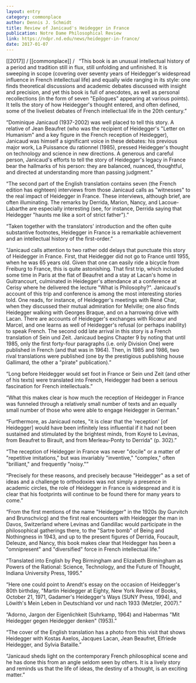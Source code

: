 ```yaml
---
layout: entry
category: commonplace
author: Dennis J. Schmidt
title: Review of Janicaud's Heidegger in France
publication: Notre Dame Philosophical Review
link: https://ndpr.nd.edu/news/heidegger-in-france/
date: 2017-01-07
---
```


[[2017]] / [[commonplace]] / 
 
“This book is an unusual intellectual history of a period and tradition still in flux, still unfolding and unfinished. It is sweeping in scope (covering over seventy years of Heidegger's widespread influence in French intellectual life) and equally wide ranging in its style: one finds theoretical discussions and academic debates discussed with insight and precision, and yet this book is full of anecdotes, as well as personal recollections (in the form of seven "Epilogues" appearing at various points). It tells the story of how Heidegger's thought entered, and often defined, some of the liveliest debates of French intellectual life in the 20th century.”

“Dominique Janicaud (1937-2002) was well placed to tell this story. A relative of Jean Beaufret (who was the recipient of Heidegger's "Letter on Humanism" and a key figure in the French reception of Heidegger), Janicaud was himself a significant voice in these debates: his previous major work, La Puissance du rationnel (1985), pressed Heidegger's thought on technology and science in new directions. A generous and careful person, Janicaud's efforts to tell the story of Heidegger's legacy in France bear the hallmarks of his person: they are balanced, nuanced, thoughtful, and directed at understanding more than passing judgment.”

“The second part of the English translation contains seven (the French edition has eighteen) interviews from those Janicaud calls as "witnesses" to the real impact of Heidegger in France. These interviews, although brief, are often illuminating. The remarks by Derrida, Marion, Nancy, and Lacoue-Labarthe are especially interesting (see, for instance, Derrida saying that Heidegger "haunts me like a sort of strict father").”

“Taken together with the translators' introduction and the often quite substantive footnotes, Heidegger in France is a remarkable achievement and an intellectual history of the first-order.”

“Janicaud calls attention to two rather odd delays that punctuate this story of Heidegger in France. First, that Heidegger did not go to France until 1955, when he was 65 years old. Given that one can easily ride a bicycle from Freiburg to France, this is quite astonishing. That first trip, which included some time in Paris at the flat of Beaufret and a stay at Lacan's home in Guitrancourt, culminated in Heidegger's attendance at a conference at Cerisy where he delivered the lecture "What is Philosophy?". Janicaud's account of this trip and conference is among the most interesting stories told. One reads, for instance, of Heidegger's meetings with René Char, when they discussed their mutual admiration for Melville; one also finds Heidegger walking with Georges Braque, and on a harrowing drive with Lacan. There are accounts of Heidegger's exchanges with Ricœur and Marcel, and one learns as well of Heidegger's refusal (or perhaps inability) to speak French. The second odd late arrival in this story is a French translation of Sein und Zeit. Janicaud begins Chapter 9 by noting that until 1985, only the first forty-four paragraphs (i.e. only Division One) were published in French (and that was in 1964). Then, in 1985 and 1986, two rival translations were published (one by the prestigious publishing house Gallimard, the other a "pirate" publication).”

“Long before Heidegger would set foot in France or Sein und Zeit (and other of his texts) were translated into French, Heidegger had been a serious fascination for French intellectuals.”

“What this makes clear is how much the reception of Heidegger in France was funneled through a relatively small number of texts and an equally small number of those who were able to engage Heidegger in German.”

“Furthermore, as Janicaud notes, "it is clear that the 'reception' [of Heidegger] would have been infinitely less influential if it had not been sustained and stimulated by the brightest minds, from Koyré to Levinas, from Beaufret to Birault, and from Merleau-Ponty to Derrida" (p. 302).”

“The reception of Heidegger in France was never "docile" or a matter of "repetitive imitations," but was invariably "inventive," "complex," often "brilliant," and frequently "noisy."”

“Precisely for these reasons, and precisely because "Heidegger" as a set of ideas and a challenge to orthodoxies was not simply a presence in academic circles, the role of Heidegger in France is widespread and it is clear that his footprints will continue to be found there for many years to come.”

“From the first mentions of the name "Heidegger" in the 1920s (by Gurvitch and Brunschvicg) and the first real encounters with Heidegger the man in Davos, Switzerland where Levinas and Gandillac would participate in the philosophical gatherings there, to the "Sartre bomb" of Being and Nothingness in 1943, and up to the present figures of Derrida, Foucault, Deleuze, and Nancy, this book makes clear that Heidegger has been a "omnipresent" and "diversified" force in French intellectual life.”

“Translated into English by Peg Birmingham and Elizabeth Birmingham as Powers of the Rational: Science, Technology, and the Future of Thought, Indiana University Press, 1995.”

“Here one could point to Arendt's essay on the occasion of Heidegger's 80th birthday, "Martin Heidegger at Eighty, New York Review of Books, October 21, 1971, Gadamer's Heidegger's Ways (SUNY Press, 1994), and Löwith's Mein Leben in Deutschland vor und nach 1933 (Metzler, 2007).”

“Adorno, Jargon der Eigenlichkeit (Suhrkamp, 1964) and Habermas "Mit Heidegger gegen Heidegger denken" (1953).”

“The cover of the English translation has a photo from this visit that shows Heidegger with Kostas Axelos, Jacques Lacan, Jean Beaufret, Elfriede Heidegger, and Sylvia Bataille.”

“Janicaud sheds light on the contemporary French philosophical scene and he has done this from an angle seldom seen by others. It is a lively story and reminds us that the life of ideas, the destiny of a thought, is an exciting matter.”

